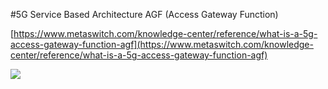 #5G Service Based Architecture AGF (Access Gateway Function)

[https://www.metaswitch.com/knowledge-center/reference/what-is-a-5g-access-gateway-function-agf](https://www.metaswitch.com/knowledge-center/reference/what-is-a-5g-access-gateway-function-agf)


![](https://media-exp1.licdn.com/dms/image/sync/C4E27AQEpvmO7hyvqCQ/articleshare-shrink_800/0?e=1590912000&v=beta&t=-sta_4F2kCPZswjOYUpz3amfoDievBDv6YmuSBfu_r4)
